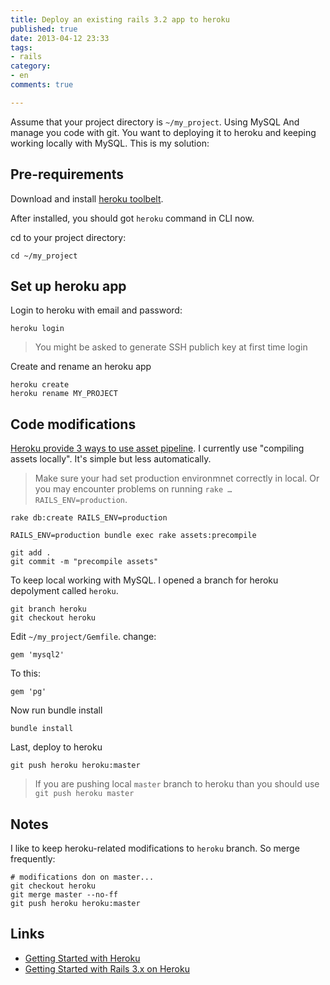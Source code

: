 ```yaml
---
title: Deploy an existing rails 3.2 app to heroku
published: true
date: 2013-04-12 23:33
tags:
- rails
category:
- en
comments: true

---
```



Assume that your project directory is `~/my_project`. Using MySQL And manage you code with git. You want to deploying it to heroku and keeping working locally with MySQL. This is my solution:

## Pre-requirements

Download and install [heroku toolbelt](https://toolbelt.heroku.com/).

After installed, you should got `heroku` command in CLI now.

cd to your project directory:

    cd ~/my_project

## Set up heroku app

Login to heroku with email and password:

    heroku login

> You might be asked to generate SSH publich key at first time login

Create and rename an heroku app

    heroku create
    heroku rename MY_PROJECT

## Code modifications
[Heroku provide 3 ways to use asset pipeline](https://devcenter.heroku.com/articles/rails-asset-pipeline). I currently use "compiling assets locally". It's simple but less automatically.

> Make sure your had set production environmnet correctly in local. Or you may encounter problems on running `rake … RAILS_ENV=production`.

    rake db:create RAILS_ENV=production

    RAILS_ENV=production bundle exec rake assets:precompile

    git add .
    git commit -m "precompile assets"


To keep local working with MySQL. I opened a branch for heroku depolyment called `heroku`.

    git branch heroku
    git checkout heroku

Edit `~/my_project/Gemfile`. change:

    gem 'mysql2'

To this:

    gem 'pg'

Now run bundle install

    bundle install

Last, deploy to heroku

    git push heroku heroku:master

> If you are pushing local `master` branch to heroku than you should use `git push heroku master`

## Notes
I like to keep heroku-related modifications to `heroku` branch. So merge frequently:

    # modifications don on master...
    git checkout heroku
    git merge master --no-ff
    git push heroku heroku:master

## Links
* [Getting Started with Heroku](https://devcenter.heroku.com/articles/quickstart)
* [Getting Started with Rails 3.x on Heroku](https://devcenter.heroku.com/articles/rails3)

